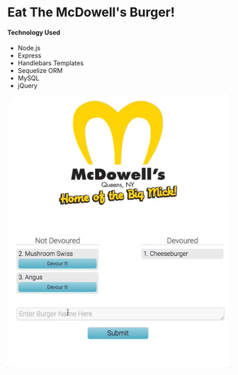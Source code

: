 # Eat The McDowell's Burger!

#### Technology Used
* Node.js
* Express
* Handlebars Templates
* Sequelize ORM
* MySQL
* jQuery

![Example](./screenshot/example.gif)
